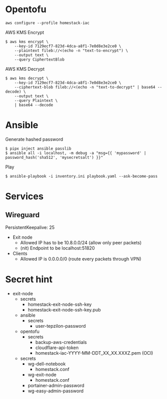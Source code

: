 # Opentofu

```
aws configure --profile homestack-iac
```

AWS KMS Encrypt

```
$ aws kms encrypt \
    --key-id 7129ecf7-823d-4dca-a8f1-7e0d8e3e2ce0 \
    --plaintext fileb://<(echo -n "text-to-encrypt") \
    --output text \
    --query CiphertextBlob
```

AWS KMS Decrypt

```
$ aws kms decrypt \
    --key-id 7129ecf7-823d-4dca-a8f1-7e0d8e3e2ce0 \
    --ciphertext-blob fileb://<(echo -n "text-to-decrypt" | base64 --decode) \
    --output text \
    --query Plaintext \
    | base64 --decode
```

# Ansible

Generate hashed password

```
$ pipx inject ansible passlib
$ ansible all -i localhost, -m debug -a "msg={{ 'mypassword' | password_hash('sha512', 'mysecretsalt') }}"
```

Play

```
$ ansible-playbook -i inventory.ini playbook.yaml --ask-become-pass
```

# Services

## Wireguard

PersistentKeepalive: 25

- Exit node
  - Allowed IP has to be 10.8.0.0/24 (allow only peer packets)
  - (nit) Endpoint to be localhost:51820
- Clients
  - Allowed IP is 0.0.0.0/0 (route every packets through VPN)

# Secret hint

- exit-node
  - secrets
    - homestack-exit-node-ssh-key
    - homestack-exit-node-ssh-key.pub
  - ansible
    - secrets
      - user-tepzilon-password
  - opentofu
    - secrets
      - backup-aws-credentials
      - cloudflare-api-token
      - homestack-iac-YYYY-MM-DDT_XX_XX.XXXZ.pem (OCI)
  - secrets
    - wg-dell-notebook
      - homestack.conf
    - wg-exit-node
      - homestack.conf
    - portainer-admin-password
    - wg-easy-admin-password
